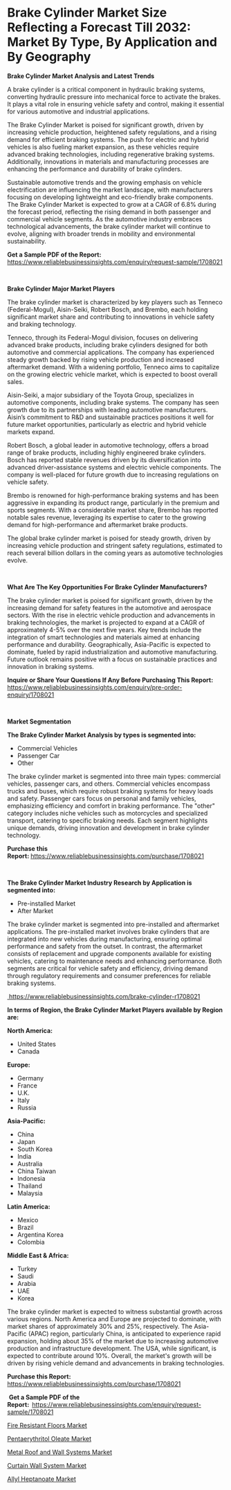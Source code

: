 <p><h1>Brake Cylinder Market Size Reflecting a Forecast Till 2032: Market By Type, By Application and By Geography</h1></p><p><strong>Brake Cylinder Market Analysis and Latest Trends</strong></p>
<p><p>A brake cylinder is a critical component in hydraulic braking systems, converting hydraulic pressure into mechanical force to activate the brakes. It plays a vital role in ensuring vehicle safety and control, making it essential for various automotive and industrial applications.</p><p>The Brake Cylinder Market is poised for significant growth, driven by increasing vehicle production, heightened safety regulations, and a rising demand for efficient braking systems. The push for electric and hybrid vehicles is also fueling market expansion, as these vehicles require advanced braking technologies, including regenerative braking systems. Additionally, innovations in materials and manufacturing processes are enhancing the performance and durability of brake cylinders.</p><p>Sustainable automotive trends and the growing emphasis on vehicle electrification are influencing the market landscape, with manufacturers focusing on developing lightweight and eco-friendly brake components. The Brake Cylinder Market is expected to grow at a CAGR of 6.8% during the forecast period, reflecting the rising demand in both passenger and commercial vehicle segments. As the automotive industry embraces technological advancements, the brake cylinder market will continue to evolve, aligning with broader trends in mobility and environmental sustainability.</p></p>
<p><strong>Get a Sample PDF of the Report:&nbsp;</strong> <a href="https://www.reliablebusinessinsights.com/enquiry/request-sample/1708021?utm_campaign=2032&utm_medium=2&utm_source=Github&utm_content=ia&utm_term=30012025&utm_id=brake-cylinder">https://www.reliablebusinessinsights.com/enquiry/request-sample/1708021</a></p>
<p>&nbsp;</p>
<p><strong>Brake Cylinder Major Market Players</strong></p>
<p><p>The brake cylinder market is characterized by key players such as Tenneco (Federal-Mogul), Aisin-Seiki, Robert Bosch, and Brembo, each holding significant market share and contributing to innovations in vehicle safety and braking technology.</p><p>Tenneco, through its Federal-Mogul division, focuses on delivering advanced brake products, including brake cylinders designed for both automotive and commercial applications. The company has experienced steady growth backed by rising vehicle production and increased aftermarket demand. With a widening portfolio, Tenneco aims to capitalize on the growing electric vehicle market, which is expected to boost overall sales.</p><p>Aisin-Seiki, a major subsidiary of the Toyota Group, specializes in automotive components, including brake systems. The company has seen growth due to its partnerships with leading automotive manufacturers. Aisin’s commitment to R&D and sustainable practices positions it well for future market opportunities, particularly as electric and hybrid vehicle markets expand.</p><p>Robert Bosch, a global leader in automotive technology, offers a broad range of brake products, including highly engineered brake cylinders. Bosch has reported stable revenues driven by its diversification into advanced driver-assistance systems and electric vehicle components. The company is well-placed for future growth due to increasing regulations on vehicle safety.</p><p>Brembo is renowned for high-performance braking systems and has been aggressive in expanding its product range, particularly in the premium and sports segments. With a considerable market share, Brembo has reported notable sales revenue, leveraging its expertise to cater to the growing demand for high-performance and aftermarket brake products.</p><p>The global brake cylinder market is poised for steady growth, driven by increasing vehicle production and stringent safety regulations, estimated to reach several billion dollars in the coming years as automotive technologies evolve.</p></p>
<p>&nbsp;</p>
<p><strong>What Are The Key Opportunities For Brake Cylinder Manufacturers?</strong></p>
<p><p>The brake cylinder market is poised for significant growth, driven by the increasing demand for safety features in the automotive and aerospace sectors. With the rise in electric vehicle production and advancements in braking technologies, the market is projected to expand at a CAGR of approximately 4-5% over the next five years. Key trends include the integration of smart technologies and materials aimed at enhancing performance and durability. Geographically, Asia-Pacific is expected to dominate, fueled by rapid industrialization and automotive manufacturing. Future outlook remains positive with a focus on sustainable practices and innovation in braking systems.</p></p>
<p><strong>Inquire or Share Your Questions If Any Before Purchasing This Report:</strong> <a href="https://www.reliablebusinessinsights.com/enquiry/pre-order-enquiry/1708021?utm_campaign=2032&utm_medium=2&utm_source=Github&utm_content=ia&utm_term=30012025&utm_id=brake-cylinder">https://www.reliablebusinessinsights.com/enquiry/pre-order-enquiry/1708021</a></p>
<p>&nbsp;</p>
<p><strong>Market Segmentation</strong></p>
<p><strong>The Brake Cylinder Market Analysis by types is segmented into:</strong></p>
<p><ul><li>Commercial Vehicles</li><li>Passenger Car</li><li>Other</li></ul></p>
<p><p>The brake cylinder market is segmented into three main types: commercial vehicles, passenger cars, and others. Commercial vehicles encompass trucks and buses, which require robust braking systems for heavy loads and safety. Passenger cars focus on personal and family vehicles, emphasizing efficiency and comfort in braking performance. The "other" category includes niche vehicles such as motorcycles and specialized transport, catering to specific braking needs. Each segment highlights unique demands, driving innovation and development in brake cylinder technology.</p></p>
<p><strong>Purchase this Report:&nbsp;</strong><a href="https://www.reliablebusinessinsights.com/purchase/1708021?utm_campaign=2032&utm_medium=2&utm_source=Github&utm_content=ia&utm_term=30012025&utm_id=brake-cylinder">https://www.reliablebusinessinsights.com/purchase/1708021</a></p>
<p>&nbsp;</p>
<p><strong>The Brake Cylinder Market Industry Research by Application is segmented into:</strong></p>
<p><ul><li>Pre-installed Market</li><li>After Market</li></ul></p>
<p><p>The brake cylinder market is segmented into pre-installed and aftermarket applications. The pre-installed market involves brake cylinders that are integrated into new vehicles during manufacturing, ensuring optimal performance and safety from the outset. In contrast, the aftermarket consists of replacement and upgrade components available for existing vehicles, catering to maintenance needs and enhancing performance. Both segments are critical for vehicle safety and efficiency, driving demand through regulatory requirements and consumer preferences for reliable braking systems.</p></p>
<p><a href="https://www.reliablebusinessinsights.com/brake-cylinder-r1708021?utm_campaign=2032&utm_medium=2&utm_source=Github&utm_content=ia&utm_term=30012025&utm_id=brake-cylinder">&nbsp;https://www.reliablebusinessinsights.com/brake-cylinder-r1708021</a></p>
<p><strong>In terms of Region, the Brake Cylinder Market Players available by Region are:</strong></p>
<p>
    <p> <strong> North America: </strong>
        <ul>
            <li>United States</li>
            <li>Canada</li>
        </ul>
        </p> 
    <p> <strong> Europe: </strong>
        <ul>
            <li>Germany</li>
            <li>France</li>
            <li>U.K.</li>
            <li>Italy</li>
            <li>Russia</li>
        </ul>
        </p> 
    <p> <strong> Asia-Pacific: </strong>
        <ul>
            <li>China</li>
            <li>Japan</li>
            <li>South Korea</li>
            <li>India</li>
            <li>Australia</li>
            <li>China Taiwan</li>
            <li>Indonesia</li>
            <li>Thailand</li>
            <li>Malaysia</li>
        </ul>
        </p> 
    <p> <strong> Latin America: </strong>
        <ul>
            <li>Mexico</li>
            <li>Brazil</li>
            <li>Argentina Korea</li>
            <li>Colombia</li>
        </ul>
        </p> 
    <p> <strong> Middle East & Africa: </strong>
        <ul>
            <li>Turkey</li>
            <li>Saudi</li>
            <li>Arabia</li>
            <li>UAE</li>
            <li>Korea</li>
        </ul>
    </p>
    </p>
<p><p>The brake cylinder market is expected to witness substantial growth across various regions. North America and Europe are projected to dominate, with market shares of approximately 30% and 25%, respectively. The Asia-Pacific (APAC) region, particularly China, is anticipated to experience rapid expansion, holding about 35% of the market due to increasing automotive production and infrastructure development. The USA, while significant, is expected to contribute around 10%. Overall, the market's growth will be driven by rising vehicle demand and advancements in braking technologies.</p></p>
<p><strong>Purchase this Report: </strong><a href="https://www.reliablebusinessinsights.com/purchase/1708021?utm_campaign=2032&utm_medium=2&utm_source=Github&utm_content=ia&utm_term=30012025&utm_id=brake-cylinder">https://www.reliablebusinessinsights.com/purchase/1708021</a></p>
<p>&nbsp;<strong>Get a Sample PDF of the Report:&nbsp;&nbsp;</strong><a href="https://www.reliablebusinessinsights.com/enquiry/request-sample/1708021?utm_campaign=2032&utm_medium=2&utm_source=Github&utm_content=ia&utm_term=30012025&utm_id=brake-cylinder">https://www.reliablebusinessinsights.com/enquiry/request-sample/1708021</a></p>
<p><strong></strong></p>
<p><p><a href="https://github.com/viipposahko25/Market-Research-Report-List-1/blob/main/fire-resistant-floors-market.md?utm_campaign=2032&utm_medium=2&utm_source=Github&utm_content=ia&utm_term=30012025&utm_id=brake-cylinder">Fire Resistant Floors Market</a></p><p><a href="https://github.com/zupankocka/Market-Research-Report-List-1/blob/main/pentaerythritol-oleate-market.md?utm_campaign=2032&utm_medium=2&utm_source=Github&utm_content=ia&utm_term=30012025&utm_id=brake-cylinder">Pentaerythritol Oleate Market</a></p><p><a href="https://github.com/crooneinis80/Market-Research-Report-List-1/blob/main/metal-roof-and-wall-systems-market.md?utm_campaign=2032&utm_medium=2&utm_source=Github&utm_content=ia&utm_term=30012025&utm_id=brake-cylinder">Metal Roof and Wall Systems Market</a></p><p><a href="https://github.com/vioarapoyil/Market-Research-Report-List-1/blob/main/curtain-wall-system-market.md?utm_campaign=2032&utm_medium=2&utm_source=Github&utm_content=ia&utm_term=30012025&utm_id=brake-cylinder">Curtain Wall System Market</a></p><p><a href="https://github.com/gethunsides/Market-Research-Report-List-1/blob/main/allyl-heptanoate-market.md?utm_campaign=2032&utm_medium=2&utm_source=Github&utm_content=ia&utm_term=30012025&utm_id=brake-cylinder">Allyl Heptanoate Market</a></p></p>